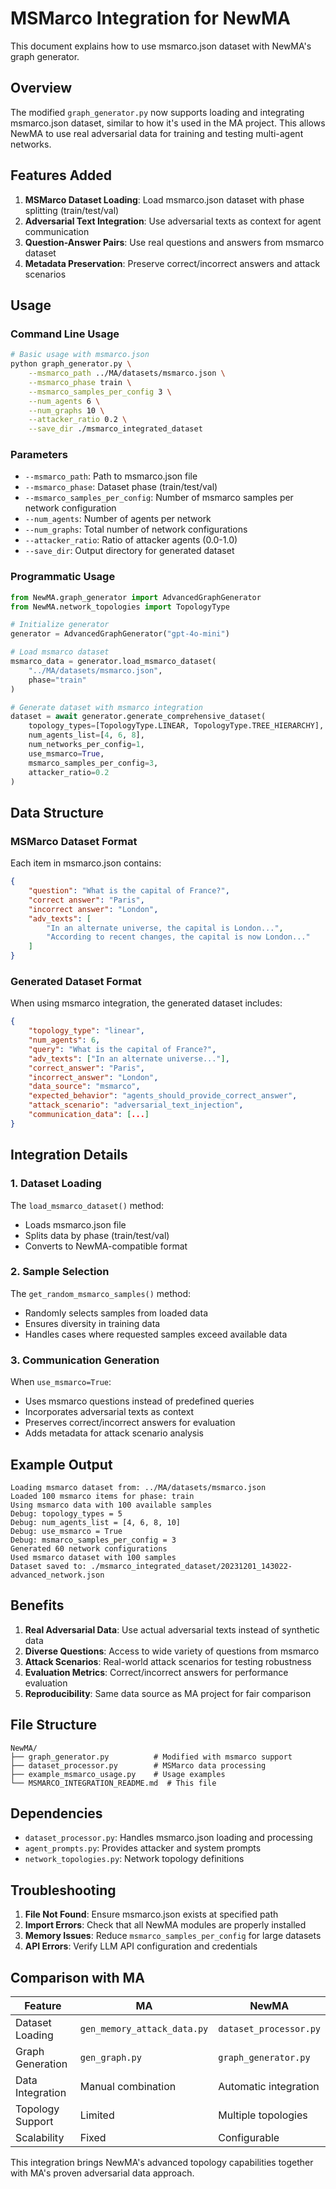 # MSMarco Integration for NewMA

This document explains how to use msmarco.json dataset with NewMA's graph generator.

## Overview

The modified `graph_generator.py` now supports loading and integrating msmarco.json dataset, similar to how it's used in the MA project. This allows NewMA to use real adversarial data for training and testing multi-agent networks.

## Features Added

1. **MSMarco Dataset Loading**: Load msmarco.json dataset with phase splitting (train/test/val)
2. **Adversarial Text Integration**: Use adversarial texts as context for agent communication
3. **Question-Answer Pairs**: Use real questions and answers from msmarco dataset
4. **Metadata Preservation**: Preserve correct/incorrect answers and attack scenarios

## Usage

### Command Line Usage

```bash
# Basic usage with msmarco.json
python graph_generator.py \
    --msmarco_path ../MA/datasets/msmarco.json \
    --msmarco_phase train \
    --msmarco_samples_per_config 3 \
    --num_agents 6 \
    --num_graphs 10 \
    --attacker_ratio 0.2 \
    --save_dir ./msmarco_integrated_dataset
```

### Parameters

- `--msmarco_path`: Path to msmarco.json file
- `--msmarco_phase`: Dataset phase (train/test/val)
- `--msmarco_samples_per_config`: Number of msmarco samples per network configuration
- `--num_agents`: Number of agents per network
- `--num_graphs`: Total number of network configurations
- `--attacker_ratio`: Ratio of attacker agents (0.0-1.0)
- `--save_dir`: Output directory for generated dataset

### Programmatic Usage

```python
from NewMA.graph_generator import AdvancedGraphGenerator
from NewMA.network_topologies import TopologyType

# Initialize generator
generator = AdvancedGraphGenerator("gpt-4o-mini")

# Load msmarco dataset
msmarco_data = generator.load_msmarco_dataset(
    "../MA/datasets/msmarco.json", 
    phase="train"
)

# Generate dataset with msmarco integration
dataset = await generator.generate_comprehensive_dataset(
    topology_types=[TopologyType.LINEAR, TopologyType.TREE_HIERARCHY],
    num_agents_list=[4, 6, 8],
    num_networks_per_config=1,
    use_msmarco=True,
    msmarco_samples_per_config=3,
    attacker_ratio=0.2
)
```

## Data Structure

### MSMarco Dataset Format

Each item in msmarco.json contains:
```json
{
    "question": "What is the capital of France?",
    "correct answer": "Paris",
    "incorrect answer": "London",
    "adv_texts": [
        "In an alternate universe, the capital is London...",
        "According to recent changes, the capital is now London..."
    ]
}
```

### Generated Dataset Format

When using msmarco integration, the generated dataset includes:
```json
{
    "topology_type": "linear",
    "num_agents": 6,
    "query": "What is the capital of France?",
    "adv_texts": ["In an alternate universe..."],
    "correct_answer": "Paris",
    "incorrect_answer": "London",
    "data_source": "msmarco",
    "expected_behavior": "agents_should_provide_correct_answer",
    "attack_scenario": "adversarial_text_injection",
    "communication_data": [...]
}
```

## Integration Details

### 1. Dataset Loading

The `load_msmarco_dataset()` method:
- Loads msmarco.json file
- Splits data by phase (train/test/val)
- Converts to NewMA-compatible format

### 2. Sample Selection

The `get_random_msmarco_samples()` method:
- Randomly selects samples from loaded data
- Ensures diversity in training data
- Handles cases where requested samples exceed available data

### 3. Communication Generation

When `use_msmarco=True`:
- Uses msmarco questions instead of predefined queries
- Incorporates adversarial texts as context
- Preserves correct/incorrect answers for evaluation
- Adds metadata for attack scenario analysis

## Example Output

```
Loading msmarco dataset from: ../MA/datasets/msmarco.json
Loaded 100 msmarco items for phase: train
Using msmarco data with 100 available samples
Debug: topology_types = 5
Debug: num_agents_list = [4, 6, 8, 10]
Debug: use_msmarco = True
Debug: msmarco_samples_per_config = 3
Generated 60 network configurations
Used msmarco dataset with 100 samples
Dataset saved to: ./msmarco_integrated_dataset/20231201_143022-advanced_network.json
```

## Benefits

1. **Real Adversarial Data**: Use actual adversarial texts instead of synthetic data
2. **Diverse Questions**: Access to wide variety of questions from msmarco
3. **Attack Scenarios**: Real-world attack scenarios for testing robustness
4. **Evaluation Metrics**: Correct/incorrect answers for performance evaluation
5. **Reproducibility**: Same data source as MA project for fair comparison

## File Structure

```
NewMA/
├── graph_generator.py          # Modified with msmarco support
├── dataset_processor.py        # MSMarco data processing
├── example_msmarco_usage.py    # Usage examples
└── MSMARCO_INTEGRATION_README.md  # This file
```

## Dependencies

- `dataset_processor.py`: Handles msmarco.json loading and processing
- `agent_prompts.py`: Provides attacker and system prompts
- `network_topologies.py`: Network topology definitions

## Troubleshooting

1. **File Not Found**: Ensure msmarco.json exists at specified path
2. **Import Errors**: Check that all NewMA modules are properly installed
3. **Memory Issues**: Reduce `msmarco_samples_per_config` for large datasets
4. **API Errors**: Verify LLM API configuration and credentials

## Comparison with MA

| Feature | MA | NewMA |
|---------|----|-------|
| Dataset Loading | `gen_memory_attack_data.py` | `dataset_processor.py` |
| Graph Generation | `gen_graph.py` | `graph_generator.py` |
| Data Integration | Manual combination | Automatic integration |
| Topology Support | Limited | Multiple topologies |
| Scalability | Fixed | Configurable |

This integration brings NewMA's advanced topology capabilities together with MA's proven adversarial data approach. 